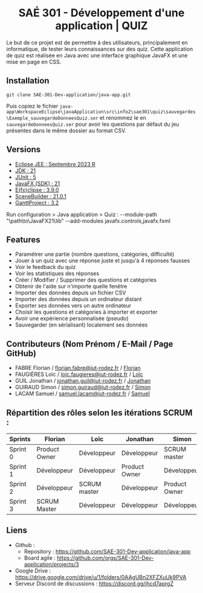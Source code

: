 <div align="center">

# SAÉ 301 - Développement d'une application | QUIZ

</div>

Le but de ce projet est de permettre à des utilisateurs, principalement en informatique, de tester leurs connaissances sur des quiz. 
Cette application de quiz est réalisée en Java avec une interface graphique JavaFX et une mise en page en CSS.

## Installation

`git clone SAE-301-Dev-application/java-app.git`

Puis copiez le fichier `java-app\WorkspaceEclipse\javaApplication\src\info2\sae301\quiz\sauvegardes\Exemple_sauvegardeDonneesQuiz.ser` et renommez le en `sauvegardeDonneesQuiz.ser` pour avoir les questions par défaut du jeu présentes dans le même dossier au format CSV.

## Versions

- [Eclipse JEE : Septembre 2023 R](https://ftp.fau.de/eclipse/technology/epp/downloads/release/2023-09/R/eclipse-jee-2023-09-R-win32-x86_64.zip)
- [JDK : 21](https://download.oracle.com/java/21/latest/jdk-21_windows-x64_bin.zip)
- [JUnit : 5](https://junit.org/junit5/)
- [JavaFX (SDK) : 21](https://download2.gluonhq.com/openjfx/21/openjfx-21_windows-x64_bin-sdk.zip)
- [E(fx)clipse : 3.9.0](https://download.eclipse.org/efxclipse/updates-released/3.9.0/site/)
- [SceneBuilder : 21.0.1](https://gluonhq.com/products/scene-builder/thanks/?dl=https://download2.gluonhq.com/scenebuilder/21.0.0/install/win/SceneBuilder-21.0.0.msi)
- [GanttProject : 3.2](https://www.ganttproject.biz/)

Run configuration > Java application > Quiz :
--module-path "\path\to\JavaFX21\lib" --add-modules javafx.controls,javafx.fxml

## Features

- Paramétrer une partie (nombre questions, catégories, difficulté)
- Jouer à un quiz avec une réponse juste et jusqu'à 4 réponses fausses
- Voir le feedback du quiz
- Voir les statistiques des réponses
- Créer / Modifier / Supprimer des questions et catégories
- Obtenir de l'aide sur n'importe quelle fenêtre
- Importer des données depuis un fichier CSV
- Importer des données depuis un ordinateur distant
- Exporter ses données vers un autre ordinateur
- Choisir les questions et catégories à importer et exporter
- Avoir une expérience personnalisée (pseudo)
- Sauvegarder (en sérialisant) localement ses données

## Contributeurs (Nom Prénom / E-Mail / Page GitHub)
- FABRE Florian / florian.fabre@iut-rodez.fr / [Florian](https://github.com/Odonata971)
- FAUGIÈRES Loïc / loic.faugieres@iut-rodez.fr / [Loïc](https://github.com/xGk93)
- GUIL Jonathan / jonathan.guil@iut-rodez.fr / [Jonathan](https://github.com/belicfr)
- GUIRAUD Simon / simon.guiraud@iut-rodez.fr / [Simon](https://github.com/SyberSim)
- LACAM Samuel / samuel.lacam@iut-rodez.fr / [Samuel](https://github.com/SamuelLacam)

## Répartition des rôles selon les itérations SCRUM : 

| Sprints   | Florian       | Loïc          | Jonathan      | Simon         | Samuel        |
|-----------|---------------|---------------|---------------|---------------|---------------|
| Sprint 0  | Product Owner | Développeur   | Développeur   | SCRUM master  | Développeur   |
| Sprint 1  | Développeur   | Développeur   | Product Owner | Développeur   | SCRUM Master  |
| Sprint 2  | Développeur   | SCRUM master  | Développeur   | Product Owner | Développeur   |
| Sprint 3  | SCRUM Master  | Développeur   | Développeur   | Développeur   | Product Owner |

## Liens

- Github :
  - Repository : https://github.com/SAE-301-Dev-application/java-app
  - Board agile : https://github.com/orgs/SAE-301-Dev-application/projects/3
- Google Drive : https://drive.google.com/drive/u/1/folders/0AAgUBn2XFZXuUk9PVA
- Serveur Discord de discussions : https://discord.gg/jhcd7aprgZ
